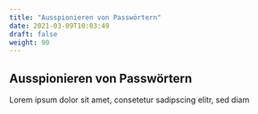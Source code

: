 ```yaml
---
title: "Ausspionieren von Passwörtern"
date: 2021-03-09T10:03:49
draft: false
weight: 90
---
```

## Ausspionieren von Passwörtern

Lorem ipsum dolor sit amet, consetetur sadipscing elitr, sed diam 